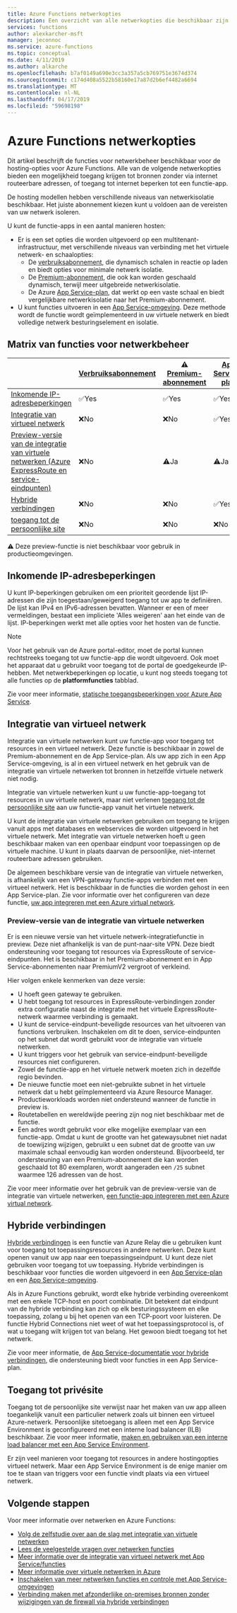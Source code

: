 ```yaml
---
title: Azure Functions netwerkopties
description: Een overzicht van alle netwerkopties die beschikbaar zijn in Azure Functions
services: functions
author: alexkarcher-msft
manager: jeconnoc
ms.service: azure-functions
ms.topic: conceptual
ms.date: 4/11/2019
ms.author: alkarche
ms.openlocfilehash: b7af0149a690e3cc3a357a5cb769751e3674d374
ms.sourcegitcommit: c174d408a5522b58160e17a87d2b6ef4482a6694
ms.translationtype: MT
ms.contentlocale: nl-NL
ms.lasthandoff: 04/17/2019
ms.locfileid: "59698198"
---
```

# <a name="azure-functions-networking-options"></a>Azure Functions netwerkopties

Dit artikel beschrijft de functies voor netwerkbeheer beschikbaar voor de hosting-opties voor Azure Functions. Alle van de volgende netwerkopties bieden een mogelijkheid toegang krijgen tot bronnen zonder via internet routeerbare adressen, of toegang tot internet beperken tot een functie-app. 

De hosting modellen hebben verschillende niveaus van netwerkisolatie beschikbaar. Het juiste abonnement kiezen kunt u voldoen aan de vereisten van uw netwerk isoleren.

U kunt de functie-apps in een aantal manieren hosten:

* Er is een set opties die worden uitgevoerd op een multitenant-infrastructuur, met verschillende niveaus van verbinding met het virtuele netwerk- en schaalopties:
    * De [verbruiksabonnement](functions-scale.md#consumption-plan), die dynamisch schalen in reactie op laden en biedt opties voor minimale netwerk isolatie.
    * De [Premium-abonnement](functions-scale.md#premium-plan-public-preview), die ook kan worden geschaald dynamisch, terwijl meer uitgebreide netwerkisolatie.
    * De Azure [App Service-plan](functions-scale.md#app-service-plan), dat werkt op een vaste schaal en biedt vergelijkbare netwerkisolatie naar het Premium-abonnement.
* U kunt functies uitvoeren in een [App Service-omgeving](../app-service/environment/intro.md). Deze methode wordt de functie wordt geïmplementeerd in uw virtuele netwerk en biedt volledige netwerk besturingselement en isolatie.

## <a name="matrix-of-networking-features"></a>Matrix van functies voor netwerkbeheer

|                |[Verbruiksabonnement](functions-scale.md#consumption-plan)|⚠ [Premium-abonnement](functions-scale.md#premium-plan-public-preview)|[App Service-plan](functions-scale.md#app-service-plan)|[App Service-omgeving](../app-service/environment/intro.md)|
|----------------|-----------|----------------|---------|-----------------------|  
|[Inkomende IP-adresbeperkingen](#inbound-ip-restrictions)|✅Yes|✅Yes|✅Yes|✅Yes|
|[Integratie van virtueel netwerk](#virtual-network-integration)|❌No|❌No|✅Yes|✅Yes|
|[Preview-versie van de integratie van virtuele netwerken (Azure ExpressRoute en service-eindpunten)](#preview-version-of-virtual-network-integration)|❌No|⚠Ja|⚠Ja|✅Yes|
|[Hybride verbindingen](#hybrid-connections)|❌No|❌No|✅Yes|✅Yes|
|[toegang tot de persoonlijke site](#private-site-access)|❌No| ❌No|❌No|✅Yes|

⚠ Deze preview-functie is niet beschikbaar voor gebruik in productieomgevingen.

## <a name="inbound-ip-restrictions"></a>Inkomende IP-adresbeperkingen

U kunt IP-beperkingen gebruiken om een prioriteit geordende lijst IP-adressen die zijn toegestaan/geweigerd toegang tot uw app te definiëren. De lijst kan IPv4 en IPv6-adressen bevatten. Wanneer er een of meer vermeldingen, bestaat een impliciete 'Alles weigeren' aan het einde van de lijst. IP-beperkingen werkt met alle opties voor het hosten van de functie.

> [!NOTE]
> Voor het gebruik van de Azure portal-editor, moet de portal kunnen rechtstreeks toegang tot uw functie-app die wordt uitgevoerd. Ook moet het apparaat dat u gebruikt voor toegang tot de portal de goedgekeurde IP-hebben. Met netwerkbeperkingen op locatie, u kunt nog steeds toegang tot alle functies op de **platformfuncties** tabblad.

Zie voor meer informatie, [statische toegangsbeperkingen voor Azure App Service](../app-service/app-service-ip-restrictions.md).

## <a name="virtual-network-integration"></a>Integratie van virtueel netwerk

Integratie van virtuele netwerken kunt uw functie-app voor toegang tot resources in een virtueel netwerk. Deze functie is beschikbaar in zowel de Premium-abonnement en de App Service-plan. Als uw app zich in een App Service-omgeving, is al in een virtueel netwerk en het gebruik van de integratie van virtuele netwerken tot bronnen in hetzelfde virtuele netwerk niet nodig.

Integratie van virtuele netwerken kunt u uw functie-app-toegang tot resources in uw virtuele netwerk, maar niet verlenen [toegang tot de persoonlijke site](#private-site-access) aan uw functie-app vanuit het virtuele netwerk.

U kunt de integratie van virtuele netwerken gebruiken om toegang te krijgen vanuit apps met databases en webservices die worden uitgevoerd in het virtuele netwerk. Met integratie van virtuele netwerken hoeft u geen beschikbaar maken van een openbaar eindpunt voor toepassingen op de virtuele machine. U kunt in plaats daarvan de persoonlijke, niet-internet routeerbare adressen gebruiken.

De algemeen beschikbare versie van de integratie van virtuele netwerken, is afhankelijk van een VPN-gateway functie-apps verbinden met een virtueel netwerk. Het is beschikbaar in de functies die worden gehost in een App Service-plan. Zie voor informatie over het configureren van deze functie, [uw app integreren met een Azure virtual network](../app-service/web-sites-integrate-with-vnet.md#enabling-vnet-integration).

### <a name="preview-version-of-virtual-network-integration"></a>Preview-versie van de integratie van virtuele netwerken

Er is een nieuwe versie van het virtuele netwerk-integratiefunctie in preview. Deze niet afhankelijk is van de punt-naar-site VPN. Deze biedt ondersteuning voor toegang tot resources via ExpressRoute of service-eindpunten. Het is beschikbaar in het Premium-abonnement en in App Service-abonnementen naar PremiumV2 vergroot of verkleind.

Hier volgen enkele kenmerken van deze versie:

* U hoeft geen gateway te gebruiken.
* U hebt toegang tot resources in ExpressRoute-verbindingen zonder extra configuratie naast de integratie met het virtuele ExpressRoute-netwerk waarmee verbinding is gemaakt.
* U kunt de service-eindpunt-beveiligde resources van het uitvoeren van functions verbruiken. Inschakelen om dit te doen, service-eindpunten op het subnet dat wordt gebruikt voor de integratie van virtuele netwerken.
* U kunt triggers voor het gebruik van service-eindpunt-beveiligde resources niet configureren. 
* Zowel de functie-app en het virtuele netwerk moeten zich in dezelfde regio bevinden.
* De nieuwe functie moet een niet-gebruikte subnet in het virtuele netwerk dat u hebt geïmplementeerd via Azure Resource Manager.
* Productieworkloads worden niet ondersteund wanneer de functie in preview is.
* Routetabellen en wereldwijde peering zijn nog niet beschikbaar met de functie.
* Een adres wordt gebruikt voor elke mogelijke exemplaar van een functie-app. Omdat u kunt de grootte van het gatewaysubnet niet nadat de toewijzing wijzigen, gebruikt u een subnet dat de grootte van uw maximale schaal eenvoudig kan worden ondersteund. Bijvoorbeeld, ter ondersteuning van een Premium-abonnement die kan worden geschaald tot 80 exemplaren, wordt aangeraden een `/25` subnet waarmee 126 adressen van de host.

Zie voor meer informatie over het gebruik van de preview-versie van de integratie van virtuele netwerken, [een functie-app integreren met een Azure virtual network](functions-create-vnet.md).

## <a name="hybrid-connections"></a>Hybride verbindingen

[Hybride verbindingen](../service-bus-relay/relay-hybrid-connections-protocol.md) is een functie van Azure Relay die u gebruiken kunt voor toegang tot toepassingsresources in andere netwerken. Deze kunt openen vanuit uw app naar een toepassingseindpunt. U kunt deze niet gebruiken voor toegang tot uw toepassing. Hybride verbindingen is beschikbaar voor functies die worden uitgevoerd in een [App Service-plan](functions-scale.md#app-service-plan) en een [App Service-omgeving](../app-service/environment/intro.md).

Als in Azure Functions gebruikt, wordt elke hybride verbinding overeenkomt met een enkele TCP-host en poort combinatie. Dit betekent dat eindpunt van de hybride verbinding kan zich op elk besturingssysteem en elke toepassing, zolang u bij het openen van een TCP-poort voor luisteren. De functie Hybrid Connections niet weet of wat het toepassingsprotocol is, of wat u toegang wilt krijgen tot van belang. Het gewoon biedt toegang tot het netwerk.

Zie voor meer informatie, de [App Service-documentatie voor hybride verbindingen](../app-service/app-service-hybrid-connections.md), die ondersteuning biedt voor functies in een App Service-plan.

## <a name="private-site-access"></a>Toegang tot privésite

Toegang tot de persoonlijke site verwijst naar het maken van uw app alleen toegankelijk vanuit een particulier netwerk zoals uit binnen een virtueel Azure-netwerk. Persoonlijke sitetoegang is alleen met een App Service Environment is geconfigureerd met een interne load balancer (ILB) beschikbaar. Zie voor meer informatie, [maken en gebruiken van een interne load balancer met een App Service Environment](../app-service/environment/create-ilb-ase.md).

Er zijn veel manieren voor toegang tot resources in andere hostingopties virtueel netwerk. Maar een App Service Environment is de enige manier om toe te staan van triggers voor een functie vindt plaats via een virtueel netwerk.

## <a name="next-steps"></a>Volgende stappen
Voor meer informatie over netwerken en Azure Functions: 

* [Volg de zelfstudie over aan de slag met integratie van virtuele netwerken](./functions-create-vnet.md)
* [Lees de veelgestelde vragen over netwerken functies](./functions-networking-faq.md)
* [Meer informatie over de integratie van virtueel netwerk met App Service/functies](../app-service/web-sites-integrate-with-vnet.md)
* [Meer informatie over virtuele netwerken in Azure](../virtual-network/virtual-networks-overview.md)
* [Inschakelen van meer netwerken functies en controle met App Service-omgevingen](../app-service/environment/intro.md)
* [Verbinding maken met afzonderlijke on-premises bronnen zonder wijzigingen van de firewall via hybride verbindingen](../app-service/app-service-hybrid-connections.md)
